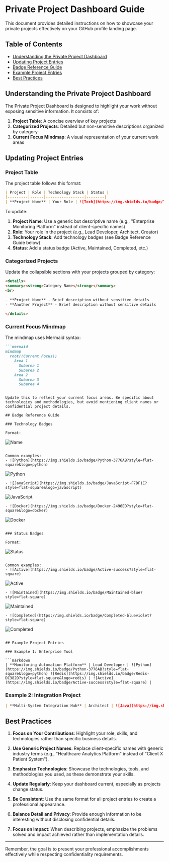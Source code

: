 # Private Project Dashboard Guide

This document provides detailed instructions on how to showcase your private projects effectively on your GitHub profile landing page.

## Table of Contents
- [Understanding the Private Project Dashboard](#understanding-the-private-project-dashboard)
- [Updating Project Entries](#updating-project-entries)
- [Badge Reference Guide](#badge-reference-guide)
- [Example Project Entries](#example-project-entries)
- [Best Practices](#best-practices)

## Understanding the Private Project Dashboard

The Private Project Dashboard is designed to highlight your work without exposing sensitive information. It consists of:

1. **Project Table**: A concise overview of key projects
2. **Categorized Projects**: Detailed but non-sensitive descriptions organized by category
3. **Current Focus Mindmap**: A visual representation of your current work areas

## Updating Project Entries

### Project Table

The project table follows this format:

```markdown
| Project | Role | Technology Stack | Status |
|---------|------|-----------------|--------|
| **Project Name** | Your Role | ![Tech](https://img.shields.io/badge/Tech-Code-Color?logo=logo-name) | ![Status](https://img.shields.io/badge/Status-Value-Color?style=flat-square) |
```

To update:

1. **Project Name**: Use a generic but descriptive name (e.g., "Enterprise Monitoring Platform" instead of client-specific names)
2. **Role**: Your role in the project (e.g., Lead Developer, Architect, Creator)
3. **Technology Stack**: Add technology badges (see Badge Reference Guide below)
4. **Status**: Add a status badge (Active, Maintained, Completed, etc.)

### Categorized Projects

Update the collapsible sections with your projects grouped by category:

```markdown
<details>
<summary><strong>Category Name</strong></summary>
<br>
  
- **Project Name** - Brief description without sensitive details
- **Another Project** - Brief description without sensitive details
  
</details>
```

### Current Focus Mindmap

The mindmap uses Mermaid syntax:

```markdown
```mermaid
mindmap
  root((Current Focus))
    Area 1
      Subarea 1
      Subarea 2
    Area 2
      Subarea 3
      Subarea 4
```
```

Update this to reflect your current focus areas. Be specific about technologies and methodologies, but avoid mentioning client names or confidential project details.

## Badge Reference Guide

### Technology Badges

Format:
```
![Name](https://img.shields.io/badge/Name-Code-Color?style=flat-square&logo=logo-name)
```

Common examples:
- ![Python](https://img.shields.io/badge/Python-3776AB?style=flat-square&logo=python)
  ```
  ![Python](https://img.shields.io/badge/Python-3776AB?style=flat-square&logo=python)
  ```
- ![JavaScript](https://img.shields.io/badge/JavaScript-F7DF1E?style=flat-square&logo=javascript)
  ```
  ![JavaScript](https://img.shields.io/badge/JavaScript-F7DF1E?style=flat-square&logo=javascript)
  ```
- ![Docker](https://img.shields.io/badge/Docker-2496ED?style=flat-square&logo=docker)
  ```
  ![Docker](https://img.shields.io/badge/Docker-2496ED?style=flat-square&logo=docker)
  ```

### Status Badges

Format:
```
![Status](https://img.shields.io/badge/Status-Value-Color?style=flat-square)
```

Common examples:
- ![Active](https://img.shields.io/badge/Active-success?style=flat-square)
  ```
  ![Active](https://img.shields.io/badge/Active-success?style=flat-square)
  ```
- ![Maintained](https://img.shields.io/badge/Maintained-blue?style=flat-square)
  ```
  ![Maintained](https://img.shields.io/badge/Maintained-blue?style=flat-square)
  ```
- ![Completed](https://img.shields.io/badge/Completed-blueviolet?style=flat-square)
  ```
  ![Completed](https://img.shields.io/badge/Completed-blueviolet?style=flat-square)
  ```

## Example Project Entries

### Example 1: Enterprise Tool

```markdown
| **Monitoring Automation Platform** | Lead Developer | ![Python](https://img.shields.io/badge/Python-3776AB?style=flat-square&logo=python) ![Redis](https://img.shields.io/badge/Redis-DC382D?style=flat-square&logo=redis) | ![Active](https://img.shields.io/badge/Active-success?style=flat-square) |
```

### Example 2: Integration Project

```markdown
| **Multi-System Integration Hub** | Architect | ![Java](https://img.shields.io/badge/Java-007396?style=flat-square&logo=java) ![Spring](https://img.shields.io/badge/Spring-6DB33F?style=flat-square&logo=spring) | ![Maintained](https://img.shields.io/badge/Maintained-blue?style=flat-square) |
```

## Best Practices

1. **Focus on Your Contributions**: Highlight your role, skills, and technologies rather than specific business details.

2. **Use Generic Project Names**: Replace client-specific names with generic industry terms (e.g., "Healthcare Analytics Platform" instead of "Client X Patient System").

3. **Emphasize Technologies**: Showcase the technologies, tools, and methodologies you used, as these demonstrate your skills.

4. **Update Regularly**: Keep your dashboard current, especially as projects change status.

5. **Be Consistent**: Use the same format for all project entries to create a professional appearance.

6. **Balance Detail and Privacy**: Provide enough information to be interesting without disclosing confidential details.

7. **Focus on Impact**: When describing projects, emphasize the problems solved and impact achieved rather than implementation details.

---

Remember, the goal is to present your professional accomplishments effectively while respecting confidentiality requirements.
